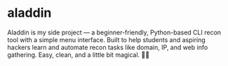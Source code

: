 # aladdin
Aladdin is my side project — a beginner-friendly, Python-based CLI recon tool with a simple menu interface. Built to help students and aspiring hackers learn and automate recon tasks like domain, IP, and web info gathering. Easy, clean, and a little bit magical. 🧞‍♂️
